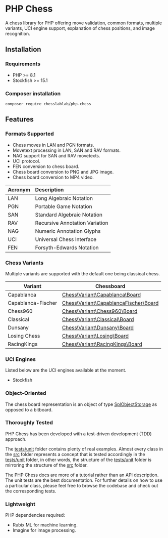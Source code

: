 # PHP Chess

A chess library for PHP offering move validation, common formats, multiple variants, UCI engine support, explanation of chess positions, and image recognition.

## Installation

### Requirements

- PHP >= 8.1
- Stockfish >= 15.1

### Composer installation

```text
composer require chesslablab/php-chess
```

## Features

### Formats Supported

- Chess moves in LAN and PGN formats.
- Movetext processing in LAN, SAN and RAV formats.
- NAG support for SAN and RAV movetexts.
- UCI protocol.
- FEN conversion to chess board.
- Chess board conversion to PNG and JPG image.
- Chess board conversion to MP4 video.

| Acronym | Description                    |
| :------ | :----------------------------- |
| LAN     | Long Algebraic Notation        |
| PGN     | Portable Game Notation         |
| SAN     | Standard Algebraic Notation    |
| RAV     | Recursive Annotation Variation |
| NAG     | Numeric Annotation Glyphs      |
| UCI     | Universal Chess Interface      |
| FEN     | Forsyth-Edwards Notation       |

### Chess Variants

Multiple variants are supported with the default one being classical chess.

| Variant | Chessboard |
| ------- | ---------- |
| Capablanca | [Chess\Variant\Capablanca\Board](https://github.com/chesslablab/php-chess/blob/main/tests/unit/Variant/Capablanca/BoardTest.php) |
| Capablanca-Fischer | [Chess\Variant\CapablancaFischer\Board](https://github.com/chesslablab/php-chess/blob/main/src/Variant/CapablancaFischer/Board.php) |
| Chess960 | [Chess\Variant\Chess960\Board](https://github.com/chesslablab/php-chess/blob/main/tests/unit/Variant/Chess960/BoardTest.php) |
| Classical | [Chess\Variant\Classical\Board](https://github.com/chesslablab/php-chess/blob/main/tests/unit/Variant/Classical/BoardTest.php) |
| Dunsany | [Chess\Variant\Dunsany\Board](https://github.com/chesslablab/php-chess/blob/main/tests/unit/Variant/Dunsany/BoardTest.php) |
| Losing Chess | [Chess\Variant\Losing\Board](https://github.com/chesslablab/php-chess/blob/main/tests/unit/Variant/Losing/BoardTest.php) |
| RacingKings | [Chess\Variant\RacingKings\Board](https://github.com/chesslablab/php-chess/blob/main/tests/unit/Variant/RacingKings/BoardTest.php) |

### UCI Engines

Listed below are the UCI engines available at the moment.

- Stockfish

### Object-Oriented

The chess board representation is an object of type [SplObjectStorage](https://www.php.net/manual/en/class.splobjectstorage.php) as opposed to a bitboard.

### Thoroughly Tested

PHP Chess has been developed with a test-driven development (TDD) approach.

The [tests/unit](https://github.com/chesslablab/php-chess/tree/main/tests/unit) folder contains plenty of real examples. Almost every class in the [src](https://github.com/chesslablab/php-chess/tree/main/src) folder represents a concept that is tested accordingly in the [tests/unit](https://github.com/chesslablab/php-chess/tree/main/tests/unit) folder, in other words, the structure of the [tests/unit](https://github.com/chesslablab/php-chess/tree/main/tests/unit) folder is mirroring the structure of the [src](https://github.com/chesslablab/php-chess/tree/main/src) folder.

The PHP Chess docs are more of a tutorial rather than an API description. The unit tests are the best documentation. For further details on how to use a particular class, please feel free to browse the codebase and check out the corresponding tests.

### Lightweight

PHP dependencies required:

- Rubix ML for machine learning.
- Imagine for image processing.
